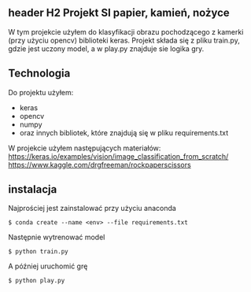 ## header H2 Projekt SI papier, kamień, nożyce

W tym projekcie użyłem do klasyfikacji obrazu pochodzącego z kamerki (przy użyciu opencv) biblioteki keras. Projekt składa się z pliku train.py, gdzie jest uczony model, a w play.py znajduje sie logika gry.


## Technologia
Do projektu użyłem:
* keras
* opencv
* numpy
* oraz innych bibliotek, które znajdują się w pliku requirements.txt


W projekcie użyłem następujących materiałów:
https://keras.io/examples/vision/image_classification_from_scratch/
https://www.kaggle.com/drgfreeman/rockpaperscissors

## instalacja
Najprościej jest zainstalować przy użyciu anaconda
```
$ conda create --name <env> --file requirements.txt
```
Następnie wytrenować model
```
$ python train.py
```
A później uruchomić grę
```
$ python play.py
```
